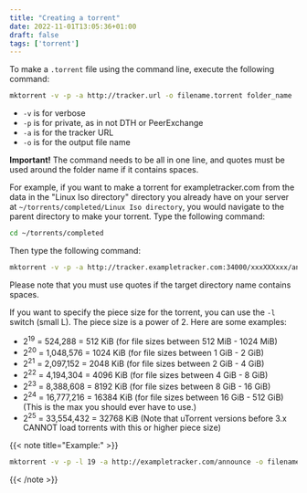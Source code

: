 ```yaml
---
title: "Creating a torrent"
date: 2022-11-01T13:05:36+01:00
draft: false
tags: ['torrent']
---
```

To make a `.torrent` file using the command line, execute the following command:

``` bash
mktorrent -v -p -a http://tracker.url -o filename.torrent folder_name
```

- `-v` is for verbose
- `-p` is for private, as in not DTH or PeerExchange
- `-a` is for the tracker URL
- `-o` is for the output file name

**Important!** The command needs to be all in one line, and quotes must be used around the folder name if it contains spaces.

For example, if you want to make a torrent for exampletracker.com from the data in the "Linux Iso directory" directory you already have on your server at `~/torrents/completed/Linux Iso directory`, you would navigate to the parent directory to make your torrent. Type the following command:

``` bash
cd ~/torrents/completed
```

Then type the following command:

``` bash
mktorrent -v -p -a http://tracker.exampletracker.com:34000/xxxXXXxxx/announce -o LinuxIso.torrent "Linux Iso directory"
```

Please note that you must use quotes if the target directory name contains spaces.

If you want to specify the piece size for the torrent, you can use the `-l` switch (small L). The piece size is a power of 2. Here are some examples:

- 2<sup>19</sup> = 524,288 = 512 KiB (for file sizes between 512 MiB - 1024 MiB)
- 2<sup>20</sup> = 1,048,576 = 1024 KiB (for file sizes between 1 GiB - 2 GiB)
- 2<sup>21</sup> = 2,097,152 = 2048 KiB (for file sizes between 2 GiB - 4 GiB)
- 2<sup>22</sup> = 4,194,304 = 4096 KiB (for file sizes between 4 GiB - 8 GiB)
- 2<sup>23</sup> = 8,388,608 = 8192 KiB (for file sizes between 8 GiB - 16 GiB)
- 2<sup>24</sup> = 16,777,216 = 16384 KiB (for file sizes between 16 GiB - 512 GiB) (This is the max you should ever have to use.)
- 2<sup>25</sup> = 33,554,432 = 32768 KiB (Note that uTorrent versions before 3.x CANNOT load torrents with this or higher piece size)

{{< note title="Example:" >}}
``` bash
mktorrent -v -p -l 19 -a http://exampletracker.com/announce -o filename.torrent folder_name
```
{{< /note >}}
